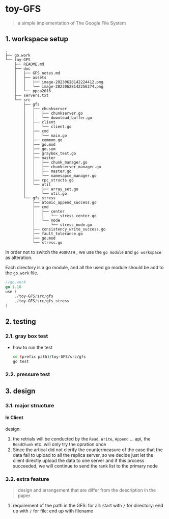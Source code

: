 # toy-GFS

> a simple implementation of The Google File System

## 1. workspace setup

```shell
.
├── go.work
└── toy-GFS
    ├── README.md
    ├── doc
    │   ├── GFS_notes.md
    │   ├── assets
    │   │   ├── image-20230628142224412.png
    │   │   └── image-20230628142256374.png
    │   └── ppca2016
    ├── servers.txt
    └── src
        ├── gfs
        │   ├── chunkserver
        │   │   ├── chunkserver.go
        │   │   └── download_buffer.go
        │   ├── client
        │   │   └── client.go
        │   ├── cmd
        │   │   └── main.go
        │   ├── common.go
        │   ├── go.mod
        │   ├── go.sum
        │   ├── graybox_test.go
        │   ├── master
        │   │   ├── chunk_manager.go
        │   │   ├── chunkserver_manager.go
        │   │   ├── master.go
        │   │   └── namesapce_manager.go
        │   ├── rpc_structs.go
        │   └── util
        │       ├── array_set.go
        │       └── util.go
        └── gfs_stress
            ├── atomic_append_success.go
            ├── cmd
            │   ├── center
            │   │   └── stress_center.go
            │   └── node
            │       └── stress_node.go
            ├── consistency_write_success.go
            ├── fault_tolerance.go
            ├── go.mod
            └── stress.go

```

In order not to switch the `#GOPATH` , we use the `go module` and `go workspace` as alteration.

Each directory is a go module, and all the used go module should be add to the `go.work` file.

```go
//go.work
go 1.18
use (
	./toy-GFS/src/gfs
	./toy-GFS/src/gfs_stress
)
```

## 2. testing

### 2.1. gray box test

- how to run the test

  ```bash
  cd (prefix path)/toy-GFS/src/gfs
  go test
  ```

### 2.2. pressure test

## 3. design

### 3.1. major structure

#### In Client

design:

1. the retrials will be conducted by the `Read`, `Write`, `Append` ... api, the `ReadChunk` etc. will only try the opration once
2. Since the artical did not clerify the countermeasure of the case that the data fail to upload to all the replica server, so we decide just let the client directly upload the data to one server and if this process succeeded, we will continue to send the rank list to the primary node

### 3.2. extra feature

> design and arrangement that are differ from the description in the paper

1. requirement of the path in the GFS:
   for all: start with `/`
   for directory: end up with `/`
   for file: end up with filename
